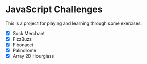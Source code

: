 # JavaScript Challenges

This is a project for playing and learning through some exercises.

- [x] Sock Merchant
- [x] FizzBuzz
- [x] Fibonacci
- [x] Palindrome
- [x] Array 2D Hourglass
